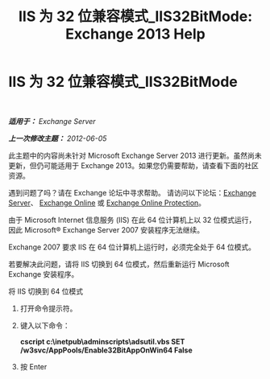 ﻿---
title: 'IIS 为 32 位兼容模式_IIS32BitMode: Exchange 2013 Help'
TOCTitle: IIS 为 32 位兼容模式_IIS32BitMode
ms:assetid: 742dfc32-353c-46a2-830e-68aed6a68ce0
ms:mtpsurl: https://technet.microsoft.com/zh-cn/library/ms.exch.setupreadiness.iis32bitmode(v=EXCHG.150)
ms:contentKeyID: 50490917
ms.date: 05/21/2018
mtps_version: v=EXCHG.150
ms.translationtype: MT
---

# IIS 为 32 位兼容模式\_IIS32BitMode

 

_**适用于：** Exchange Server_

_**上一次修改主题：** 2012-06-05_

此主题中的内容尚未针对 Microsoft Exchange Server 2013 进行更新。虽然尚未更新，但仍可能适用于 Exchange 2013。如果您仍需要帮助，请查看下面的社区资源。

遇到问题了吗？请在 Exchange 论坛中寻求帮助。 请访问以下论坛：[Exchange Server](https://go.microsoft.com/fwlink/p/?linkid=60612)、 [Exchange Online](https://go.microsoft.com/fwlink/p/?linkid=267542) 或 [Exchange Online Protection](https://go.microsoft.com/fwlink/p/?linkid=285351)。

由于 Microsoft Internet 信息服务 (IIS) 在此 64 位计算机上以 32 位模式运行，因此 Microsoft® Exchange Server 2007 安装程序无法继续。

Exchange 2007 要求 IIS 在 64 位计算机上运行时，必须完全处于 64 位模式。

若要解决此问题，请将 IIS 切换到 64 位模式，然后重新运行 Microsoft Exchange 安装程序。

将 IIS 切换到 64 位模式

1.  打开命令提示符。

2.  键入以下命令：
    
    **cscript c:\\inetpub\\adminscripts\\adsutil.vbs SET /w3svc/AppPools/Enable32BitAppOnWin64 False**

3.  按 Enter

